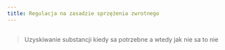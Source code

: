 ```yaml
---
title: Regulacja na zasadzie sprzężenia zwrotnego
---
```


## 
> Uzyskiwanie substancji kiedy sa potrzebne a wtedy jak nie sa to nie
